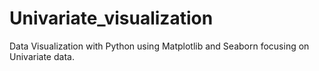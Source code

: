 # Univariate_visualization
Data Visualization with Python using Matplotlib and Seaborn focusing on Univariate data.
